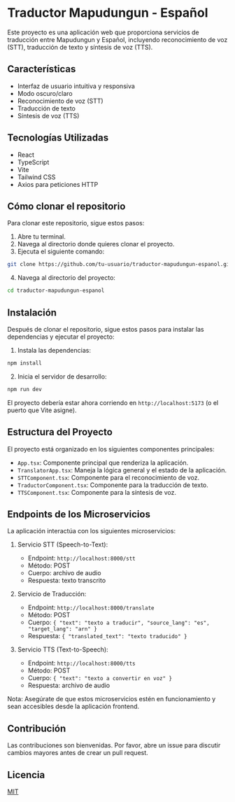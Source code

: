 # Traductor Mapudungun - Español

Este proyecto es una aplicación web que proporciona servicios de traducción entre Mapudungun y Español, incluyendo reconocimiento de voz (STT), traducción de texto y síntesis de voz (TTS).

## Características

- Interfaz de usuario intuitiva y responsiva
- Modo oscuro/claro
- Reconocimiento de voz (STT)
- Traducción de texto
- Síntesis de voz (TTS)

## Tecnologías Utilizadas

- React
- TypeScript
- Vite
- Tailwind CSS
- Axios para peticiones HTTP

## Cómo clonar el repositorio

Para clonar este repositorio, sigue estos pasos:

1. Abre tu terminal.
2. Navega al directorio donde quieres clonar el proyecto.
3. Ejecuta el siguiente comando:

```bash
git clone https://github.com/tu-usuario/traductor-mapudungun-espanol.git
```

4. Navega al directorio del proyecto:

```bash
cd traductor-mapudungun-espanol
```

## Instalación

Después de clonar el repositorio, sigue estos pasos para instalar las dependencias y ejecutar el proyecto:

1. Instala las dependencias:

```bash
npm install
```

2. Inicia el servidor de desarrollo:

```bash
npm run dev
```

El proyecto debería estar ahora corriendo en `http://localhost:5173` (o el puerto que Vite asigne).

## Estructura del Proyecto

El proyecto está organizado en los siguientes componentes principales:

- `App.tsx`: Componente principal que renderiza la aplicación.
- `TranslatorApp.tsx`: Maneja la lógica general y el estado de la aplicación.
- `STTComponent.tsx`: Componente para el reconocimiento de voz.
- `TraductorComponent.tsx`: Componente para la traducción de texto.
- `TTSComponent.tsx`: Componente para la síntesis de voz.

## Endpoints de los Microservicios

La aplicación interactúa con los siguientes microservicios:

1. Servicio STT (Speech-to-Text):
   - Endpoint: `http://localhost:8000/stt`
   - Método: POST
   - Cuerpo: archivo de audio
   - Respuesta: texto transcrito

2. Servicio de Traducción:
   - Endpoint: `http://localhost:8000/translate`
   - Método: POST
   - Cuerpo: `{ "text": "texto a traducir", "source_lang": "es", "target_lang": "arn" }`
   - Respuesta: `{ "translated_text": "texto traducido" }`

3. Servicio TTS (Text-to-Speech):
   - Endpoint: `http://localhost:8000/tts`
   - Método: POST
   - Cuerpo: `{ "text": "texto a convertir en voz" }`
   - Respuesta: archivo de audio

Nota: Asegúrate de que estos microservicios estén en funcionamiento y sean accesibles desde la aplicación frontend.



## Contribución

Las contribuciones son bienvenidas. Por favor, abre un issue para discutir cambios mayores antes de crear un pull request.

## Licencia

[MIT](https://choosealicense.com/licenses/mit/)